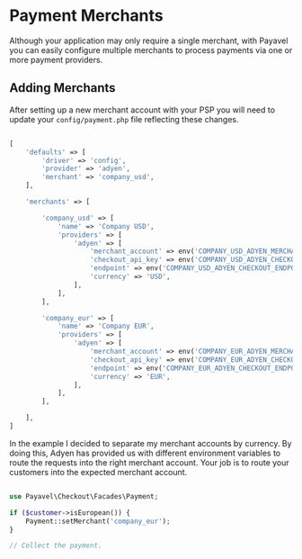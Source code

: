 # Payment Merchants

Although your application may only require a single merchant, with Payavel you can easily configure multiple merchants to process payments via one or more payment providers.

## Adding Merchants

After setting up a new merchant account with your PSP you will need to update your `config/payment.php` file reflecting these changes.

```php

[
    'defaults' => [
        'driver' => 'config',
        'provider' => 'adyen',
        'merchant' => 'company_usd',
    ],

    'merchants' => [

        'company_usd' => [
            'name' => 'Company USD',
            'providers' => [
                'adyen' => [
                    'merchant_account' => env('COMPANY_USD_ADYEN_MERCHANT_ACCOUNT'),
                    'checkout_api_key' => env('COMPANY_USD_ADYEN_CHECKOUT_API_KEY'),
                    'endpoint' => env('COMPANY_USD_ADYEN_CHECKOUT_ENDPOINT'),
                    'currency' => 'USD',
                ],
            ],
        ],

        'company_eur' => [
            'name' => 'Company EUR',
            'providers' => [
                'adyen' => [
                    'merchant_account' => env('COMPANY_EUR_ADYEN_MERCHANT_ACCOUNT'),
                    'checkout_api_key' => env('COMPANY_EUR_ADYEN_CHECKOUT_API_KEY'),
                    'endpoint' => env('COMPANY_EUR_ADYEN_CHECKOUT_ENDPOINT'),
                    'currency' => 'EUR',
                ],
            ],
        ],

    ],
]

```

In the example I decided to separate my merchant accounts by currency. By doing this, Adyen has provided us with different environment variables to route the requests into the right merchant account. Your job is to route your customers into the expected merchant account.

```php

use Payavel\Checkout\Facades\Payment;

if ($customer->isEuropean()) {
    Payment::setMerchant('company_eur');
}

// Collect the payment.

```

